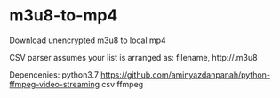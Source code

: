 # m3u8-to-mp4
Download unencrypted m3u8 to local mp4

CSV parser assumes your list is arranged as: filename, http://<linktoplace>.m3u8 

Depencenies: 
python3.7
https://github.com/aminyazdanpanah/python-ffmpeg-video-streaming
csv
ffmpeg
